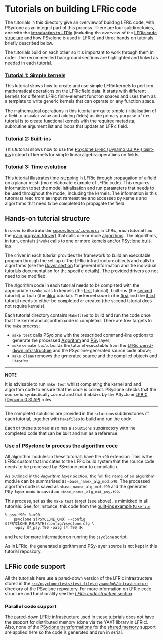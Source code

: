 # Tutorials on building LFRic code

The tutorials in this directory give an overview of building LFRic code,
with PSyclone as an integral part of this process. There are four
subdirectories, one with the
[introduction to LFRic](background/LFRic_intro.md) (including the
overview of the [LFRic code structure](background/LFRic_structure.md)
and how PSyclone is used in LFRic) and three hands-on tutorials briefly
described below.

The tutorials build on each other so it is important to work through
them in order. The recommended background sections are highlighted and
linked as needed in each tutorial.

### [Tutorial 1: Simple kernels](1_simple_kernels)

This tutorial shows how to create and use simple LFRic kernels to
perform mathematical operations on the LFRic field data. It starts with
different kernels for different LFRic finite-element [function spaces](
https://psyclone.readthedocs.io/en/stable/dynamo0p3.html#supported-function-spaces)
and uses them as a template to write generic kernels that can
operate on any function space.

The mathematical operations in this tutorial are quite simple (initialisation
of a field to a scalar value and adding fields) as the primary purpose of
the tutorial is to create functional kernels with the required metadata,
subroutine argument list and loops that update an LFRic field.

### [Tutorial 2: Built-ins](2_built_ins)

This tutorial shows how to use the [PSyclone LFRic (Dynamo 0.3 API) built-ins](
https://psyclone.readthedocs.io/en/stable/dynamo0p3.html#built-ins)
instead of kernels for simple linear algebra operations on fields.

### [Tutorial 3: Time evolution](3_time_evolution)

This tutorial illustrates time-stepping in LFRic through propagation of a
field on a planar mesh (more elaborate example of LFRic code). This requires
information to set the model initialisation and run parameters that needs to
be used throughout the model, including the kernels. The information in this
tutorial is read from an input namelist file and accessed by kernels and
algorithms that need to be completed to propagate the field.

## Hands-on tutorial structure

In order to illustrate the [*separation of concerns*](
background/LFRic_intro.md#separation-of-concerns) in LFRic, each tutorial
has the [main program (driver)](background/LFRic_structure.md#driver-layer)
that calls one or more [algorithms](
background/LFRic_structure.md#algorithm-layer). The
algorithms, in turn, contain `invoke` calls to one or more [kernels](
background/LFRic_structure.md#kernel-layer) and/or [PSyclone built-ins](
https://psyclone.readthedocs.io/en/stable/dynamo0p3.html#built-ins).

The driver in each tutorial provides the framework to build an executable
program through the set-up of the LFRic infrastructure objects and calls
to algorithms (see the [*Driver* section](
background/LFRic_structure.md#driver-layer) for general information and
the individual tutorials documentation for the specific details). The
provided drivers do not need to be modified.

The algorithm code in each tutorial needs to be completed with the
appropriate `invoke` calls to kernels (the [first](1_simple_kernels)
tutorial), built-ins (the [second](2_built_ins) tutorial) or both (the
[third](3_time_evolution) tutorial). The kernel code in the
[first](1_simple_kernels) and the [third](3_time_evolution) tutorial
needs to either be completed or created (the second tutorial does not
require kernels).

Each tutorial directory contains `Makefile`s to build and run the
code once that the kernel and algorithm code is completed. There are
tree targets to the `make` process:

* `make test` calls PSyclone with the prescribed command-line options
  to generate the processed [Algorithm](
  background/LFRic_structure.md#algorithm-layer) and [PSy](
  background/LFRic_structure.md#psy-layer) layer;
* `make` or `make build` builds the tutorial executable from the
  [LFRic pared-down infrastructure](#lfric-code-support) and the
  PSyclone-generated source code above;
* `make clean` removes the generated source and the compiled objects
  and libraries.

---
**NOTE**

It is advisable to run `make test` whilst completing the kernel and
and algorithm code to ensure that the code is correct. PSyclone checks
that the source is syntactically correct and that it abides by the
PSyclone [LFRIC (Dynamo 0.3) API](
https://psyclone.readthedocs.io/en/stable/dynamo0p3.html) rules.

---

The completed solutions are provided in the `solutions`
subdirectories of each tutorial, together with `Makefile`s to build
and run the code.

Each of these tutorials also has a `solutions` subdirectory with the
completed code that can be built and run as a reference.

### Use of PSyclone to process the algorithm code

All algorithm modules in these tutorials have the `x90` extension. This
is the LFRic custom that indicates to the LFRic build system that the
source code needs to be processed by PSyclone prior to compilation.

As outlined in the [*Algorithm layer* section](
background/LFRic_structure.md#algorithm-layer), the full file name of an
algorithm module can be summarised as `<base_name>_alg_mod.x90`. The
processed algorithm code is saved as `<base_name>_alg_mod.f90` and the
generated PSy-layer code is saved as `<base_name>_alg_mod_psy.f90`.

This process, set as the `make test` target (see above), is mimicked
in all tutorials. See, for instance, this code from the
[built-ins example `Makefile`](2_built_ins/Makefile)

```make
%_psy.f90: %.x90
    psyclone $(PSYCLONE_CMD) --config $(PSYCLONE_RELPATH)/config/psyclone.cfg \
    -opsy $*_psy.f90 -oalg $*.f90 $<
```

and [here](
https://psyclone.readthedocs.io/en/stable/psyclone_script.html) for more
information on running the `psyclone` script.

As in LFRic, the generated algorithm and PSy-layer source is not kept in
this tutorial repository.

## LFRic code support

All the tutorials here use a pared-down version of the LFRic infrastructure
stored in the [`src/psyclone/tests/test_files/dynamo0p3/infrastructure`](
../../../../src/psyclone/tests/test_files/dynamo0p3/infrastructure/README.md)
directory of the PSyclone repository. For more information on LFRic code
structure and functionality see the [*LFRic code structure* section](
background/LFRic_structure.md).

### Parallel code support

The pared-down LFRic infrastructure used in these tutorials does not
have the support for [distributed memory](../distributed_memory) (done
via the [YAXT library](
https://www.dkrz.de/redmine/projects/yaxt) in LFRic). Also, none of
the [PSyclone transformations](
https://psyclone.readthedocs.io/en/stable/transformations.html) for
the [shared memory](../single_node) support are applied here so the
code is generated and run in serial.
